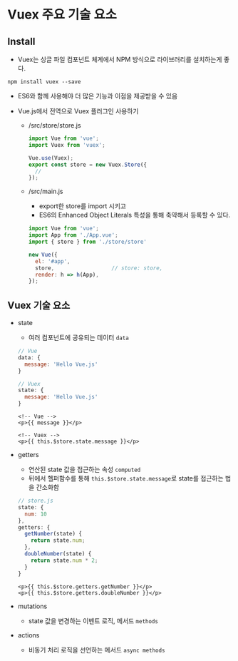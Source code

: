 # Vuex 주요 기술 요소

## Install

* Vuex는 싱글 파일 컴포넌트 체계에서 NPM 방식으로 라이브러리를 설치하는게 좋다.

```shell
npm install vuex --save
```

* ES6와 함께 사용해야 더 많은 기능과 이점을 제공받을 수 있음

* Vue.js에서 전역으로 Vuex 플러그인 사용하기

  * /src/store/store.js

    ```javascript
    import Vue from 'vue';
    import Vuex from 'vuex';
    
    Vue.use(Vuex);
    export const store = new Vuex.Store({
      //
    });
    ```

  * /src/main.js

    * export한 store를 import 시키고
    * ES6의 Enhanced Object Literals 특성을 통해 축약해서 등록할 수 있다.

    ```javascript
    import Vue from 'vue';
    import App from './App.vue';
    import { store } from './store/store'
    
    new Vue({
      el: '#app',
      store,	              // store: store,
      render: h => h(App),
    });
    ```


## Vuex 기술 요소

* state

  * 여러 컴포넌트에 공유되는 데이터 `data`

  ```javascript
  // Vue
  data: {
    message: 'Hello Vue.js'
  }
  
  // Vuex
  state: {
    message: 'Hello Vue.js'
  }
  ```

  ```vue
  <!-- Vue -->
  <p>{{ message }}</p>
  
  <!-- Vuex -->
  <p>{{ this.$store.state.message }}</p>
  ```

* getters

  * 연산된 state 값을 접근하는 속성 `computed`
  * 뒤에서 헬퍼함수를 통해 `this.$store.state.message`로 state를 접근하는 법을 간소화함

  ```javascript
  // store.js
  state: {
    num: 10
  },
  getters: {
    getNumber(state) {
      return state.num;
    },
    doubleNumber(state) {
      return state.num * 2;    
    }
  }
  ```

  ```vue
  <p>{{ this.$store.getters.getNumber }}</p>
  <p>{{ this.$store.getters.doubleNumber }}</p>
  ```

* mutations

  * state 값을 변경하는 이벤트 로직, 메서드 `methods`

* actions

  * 비동기 처리 로직을 선언하는 메서드 `async methods`



